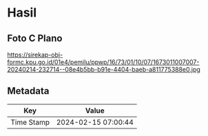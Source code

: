 # Hasil

## Foto C Plano

https://sirekap-obj-formc.kpu.go.id/01e4/pemilu/ppwp/16/73/01/10/07/1673011007007-20240214-232714--08e4b5bb-b91e-4404-baeb-a811775388e0.jpg


## Metadata

| Key        | Value               |
| ---------- | ------------------- |
| Time Stamp | 2024-02-15 07:00:44 |



